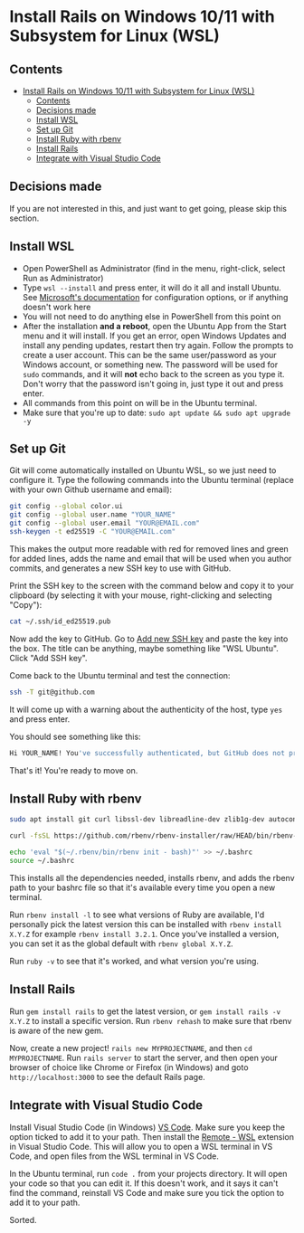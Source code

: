 # Install Rails on Windows 10/11 with Subsystem for Linux (WSL)
## Contents
- [Install Rails on Windows 10/11 with Subsystem for Linux (WSL)](#install-rails-on-windows-1011-with-subsystem-for-linux-wsl)
  - [Contents](#contents)
  - [Decisions made](#decisions-made)
  - [Install WSL](#install-wsl)
  - [Set up Git](#set-up-git)
  - [Install Ruby with rbenv](#install-ruby-with-rbenv)
  - [Install Rails](#install-rails)
  - [Integrate with Visual Studio Code](#integrate-with-visual-studio-code)

## Decisions made
If you are not interested in this, and just want to get going, please skip this section.

## Install WSL
* Open PowerShell as Administrator (find in the menu, right-click, select Run as Administrator)
* Type `wsl --install` and press enter, it will do it all and install Ubuntu. See [Microsoft's documentation](https://learn.microsoft.com/en-us/windows/wsl/install) for configuration options, or if anything doesn't work here
* You will not need to do anything else in PowerShell from this point on
* After the installation **and a reboot**, open the Ubuntu App from the Start menu and it will install. If you get an error, open Windows Updates and install any pending updates, restart then try again. Follow the prompts to create a user account. This can be the same user/password as your Windows account, or something new. The password will be used for `sudo` commands, and it will **not** echo back to the screen as you type it. Don't worry that the password isn't going in, just type it out and press enter.
* All commands from this point on will be in the Ubuntu terminal.
* Make sure that you're up to date: `sudo apt update && sudo apt upgrade -y`

## Set up Git
Git will come automatically installed on Ubuntu WSL, so we just need to configure it.
Type the following commands into the Ubuntu terminal (replace with your own Github username and email):
```bash
git config --global color.ui
git config --global user.name "YOUR_NAME"
git config --global user.email "YOUR@EMAIL.com"
ssh-keygen -t ed25519 -C "YOUR@EMAIL.com"
```
This makes the output more readable with red for removed lines and green for added lines, adds the name and email that will be used when you author commits, and generates a new SSH key to use with GitHub.

Print the SSH key to the screen with the command below and copy it to your clipboard (by selecting it with your mouse, right-clicking and selecting "Copy"):
```bash
cat ~/.ssh/id_ed25519.pub
```
Now add the key to GitHub. Go to [Add new SSH key](https://github.com/settings/ssh/new) and paste the key into the box. The title can be anything, maybe something like "WSL Ubuntu". Click "Add SSH key".

Come back to the Ubuntu terminal and test the connection:
```bash
ssh -T git@github.com
```
It will come up with a warning about the authenticity of the host, type `yes` and press enter.

You should see something like this:
```bash
Hi YOUR_NAME! You've successfully authenticated, but GitHub does not provide shell access.
```
That's it! You're ready to move on.

## Install Ruby with rbenv
```bash
sudo apt install git curl libssl-dev libreadline-dev zlib1g-dev autoconf bison build-essential libyaml-dev libreadline-dev libncurses5-dev libffi-dev libgdbm-dev -y

curl -fsSL https://github.com/rbenv/rbenv-installer/raw/HEAD/bin/rbenv-installer | bash

echo 'eval "$(~/.rbenv/bin/rbenv init - bash)"' >> ~/.bashrc
source ~/.bashrc
```
This installs all the dependencies needed, installs rbenv, and adds the rbenv path to your bashrc file so that it's available every time you open a new terminal.

Run `rbenv install -l` to see what versions of Ruby are available, I'd personally pick the latest version this can be installed with `rbenv install X.Y.Z` for example `rbenv install 3.2.1`. Once you've installed a version, you can set it as the global default with `rbenv global X.Y.Z`.

Run `ruby -v` to see that it's worked, and what version you're using.

## Install Rails
Run `gem install rails` to get the latest version, or `gem install rails -v X.Y.Z` to install a specific version. Run `rbenv rehash` to make sure that rbenv is aware of the new gem.

Now, create a new project! `rails new MYPROJECTNAME`, and then `cd MYPROJECTNAME`. Run `rails server` to start the server, and then open your browser of choice like Chrome or Firefox (in Windows) and goto `http://localhost:3000` to see the default Rails page.

## Integrate with Visual Studio Code

Install Visual Studio Code (in Windows) [VS Code](https://code.visualstudio.com/). Make sure you keep the option ticked to add it to your path. Then install the [Remote - WSL](https://marketplace.visualstudio.com/items?itemName=ms-vscode-remote.remote-wsl) extension in Visual Studio Code. This will allow you to open a WSL terminal in VS Code, and open files from the WSL terminal in VS Code.

In the Ubuntu terminal, run `code .` from your projects directory. It will open your code so that you can edit it. If this doesn't work, and it says it can't find the command, reinstall VS Code and make sure you tick the option to add it to your path.

Sorted.